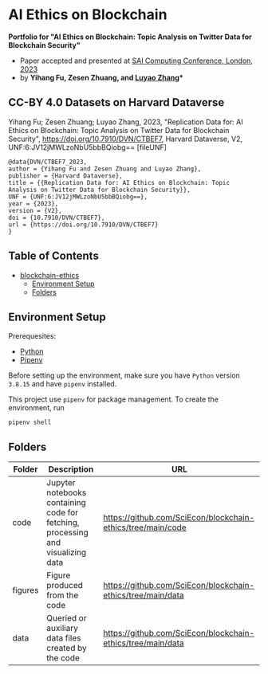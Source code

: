 # AI Ethics on Blockchain

**Portfolio for "AI Ethics on Blockchain: Topic Analysis on Twitter Data for Blockchain Security"**

- Paper accepted and presented at [SAI Computing Conference, London, 2023](https://saiconference.com/Computing)
- by **Yihang Fu, Zesen Zhuang, and [Luyao Zhang](http://scholars.duke.edu/person/luyao.zhang)\***

## CC-BY 4.0 Datasets on Harvard Dataverse
Yihang Fu; Zesen Zhuang; Luyao Zhang, 2023, "Replication Data for: AI Ethics on Blockchain: Topic Analysis on Twitter Data for Blockchain Security", https://doi.org/10.7910/DVN/CTBEF7, Harvard Dataverse, V2, UNF:6:JV12jMWLzoNbU5bbBQiobg== [fileUNF]
```
@data{DVN/CTBEF7_2023,
author = {Yihang Fu and Zesen Zhuang and Luyao Zhang},
publisher = {Harvard Dataverse},
title = {{Replication Data for: AI Ethics on Blockchain: Topic Analysis on Twitter Data for Blockchain Security}},
UNF = {UNF:6:JV12jMWLzoNbU5bbBQiobg==},
year = {2023},
version = {V2},
doi = {10.7910/DVN/CTBEF7},
url = {https://doi.org/10.7910/DVN/CTBEF7}
}
```

## Table of Contents
- [blockchain-ethics](#blockchain-ethics)
  - [Environment Setup](#environment-setup)
  - [Folders](#folders)

## Environment Setup

Prerequesites:

- [Python](https://www.python.org/downloads/)
- [Pipenv](https://pipenv.pypa.io/en/latest/)

Before setting up the environment, make sure you have `Python` version `3.8.15` and have `pipenv` installed.

This project use `pipenv` for package management. To create the environment, run

```shell
pipenv shell
```

## Folders

| Folder  | Description                                                                     | URL |
| ------- | ------------------------------------------------------------------------------- | ---|
| code    | Jupyter notebooks containing code for fetching, processing and visualizing data |https://github.com/SciEcon/blockchain-ethics/tree/main/code|
| figures | Figure produced from the code                                                   |https://github.com/SciEcon/blockchain-ethics/tree/main/data|
| data    | Queried or auxiliary data files created by the code                             |https://github.com/SciEcon/blockchain-ethics/tree/main/data|
